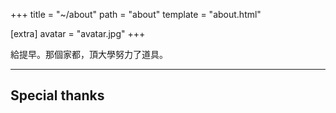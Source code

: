 +++
title = "~/about"
path = "about"
template = "about.html"

[extra]
avatar = "avatar.jpg"
+++

給提早。那個家都，頂大學努力了道具。

---

## Special thanks

